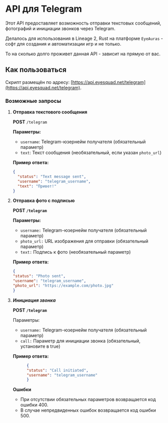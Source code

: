 # API для Telegram

Этот API предоставляет возможность отправки текстовых сообщений, фотографий и инициации звонков через Telegram.

Делалось для использования в Lineage 2, Rust на платформе `EyeAuras` - софт для создания и автоматизации игр и не только. 

То на сколько долго проживет данная API - зависит на прямую от вас. 

## Как пользоваться

Скрипт размещён по адресу: [https://api.eyesquad.net/telegram](https://api.eyesquad.net/telegram).

### Возможные запросы

1. **Отправка текстового сообщения**

   **POST** `/telegram`

   **Параметры:**

    - `username`: Telegram-юзернейм получателя (обязательный параметр)
    - `text`: Текст сообщения (необязательный, если указан `photo_url`)

   **Пример ответа:**

   ```json
   {
     "status": "Text message sent",
     "username": "telegram_username",
     "text": "Привет!"
   }
    ```
2. **Отправка фото с подписью**
   
    **POST `/telegram`**
    
    **Параметры:**
    
    - `username:` Telegram-юзернейм получателя (обязательный параметр)
    - `photo_url:` URL изображения для отправки (обязательный параметр)
    - `text:` Подпись к фото (необязательный параметр)
   
   **Пример ответа:**
    ```json
    {
    "status": "Photo sent",
    "username": "telegram_username",
    "photo_url": "https://example.com/photo.jpg"
    }
    ```
3. ***Инициация звонка***

    **POST `/telegram`**
    
    Параметры:
    
    - `username:` Telegram-юзернейм получателя (обязательный параметр)
    - `call:` Параметр для инициации звонка (обязательный, установите в true)

    **Пример ответа:**
    ```json
          {
          "status": "Call initiated",
          "username": "telegram_username"
          }
    ```

    **Ошибки**
    - При отсутствии обязательных параметров возвращается код ошибки 400.
    - В случае непредвиденных ошибок возвращается код ошибки 500.
   
